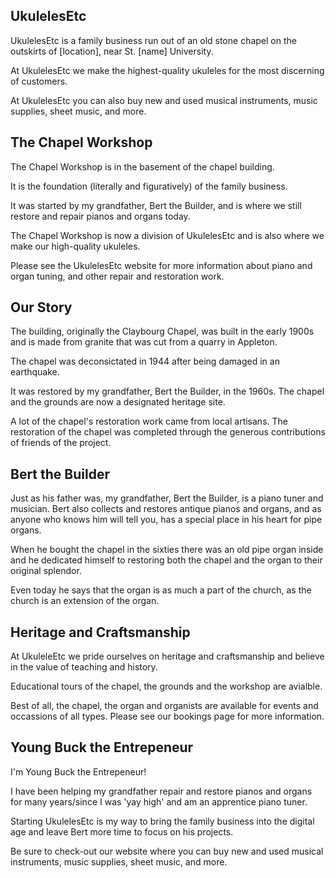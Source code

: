 ## UkulelesEtc ##

UkulelesEtc is a family business run out of an old stone chapel on the outskirts of [location], near St. [name] University.

At UkulelesEtc we make the highest-quality ukuleles for the most discerning of customers.

At UkulelesEtc you can also buy new and used musical instruments, music supplies, sheet music, and more.

## The Chapel Workshop ##

The Chapel Workshop is in the basement of the chapel building.

It is the foundation (literally and figuratively) of the family business.

It was started by my grandfather, Bert the Builder, and is where we still restore and repair pianos and organs today.

The Chapel Workshop is now a division of UkulelesEtc and is also where we make our high-quality ukuleles.

Please see the UkulelesEtc website for more information about piano and organ tuning, and other repair and restoration work.

## Our Story ##

The building, originally the Claybourg Chapel, was built in the early 1900s and is made from granite that was cut from a quarry in Appleton.

The chapel was deconsictated in 1944 after being damaged in an earthquake.

It was restored by my grandfather, Bert the Builder, in the 1960s. The chapel and the grounds are now a designated heritage site.

A lot of the chapel's restoration work came from local artisans. The restoration of the chapel was completed through the generous contributions of friends of the project.

## Bert the Builder ##

Just as his father was, my grandfather, Bert the Builder, is a piano tuner and musician. Bert also collects and restores antique pianos and organs, and as anyone who knows him will tell you, has a special place in his heart for pipe organs.

When he bought the chapel in the sixties there was an old pipe organ inside and he dedicated himself to restoring both the chapel and the organ to their original splendor.

Even today he says that the organ is as much a part of the church, as the church is an extension of the organ.

## Heritage and Craftsmanship ##

At UkuleleEtc we pride ourselves on heritage and craftsmanship and believe in the value of teaching and history.

Educational tours of the chapel, the grounds and the workshop are avialble. 

Best of all, the chapel, the organ and organists are available for events and occassions of all types. Please see our bookings page for more information.

## Young Buck the Entrepeneur ##

I'm Young Buck the Entrepeneur!

I have been helping my grandfather repair and restore pianos and organs for many years/since I was 'yay high' and am an apprentice piano tuner.

Starting UkulelesEtc is my way to bring the family business into the digital age and leave Bert more time to focus on his projects.

Be sure to check-out our website where you can buy new and used musical instruments, music supplies, sheet music, and more.

